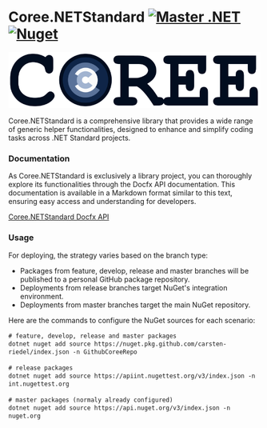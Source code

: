 # Coree.NETStandard [![Master .NET](https://github.com/carsten-riedel/Coree.NETStandard/actions/workflows/dotnet-master.yml/badge.svg?branch=master)](https://github.com/carsten-riedel/Coree.NETStandard/actions/workflows/dotnet-master.yml) [![Nuget](https://img.shields.io/nuget/v/Coree.NETStandard?label=NuGet&labelColor=004880&logo=NuGet&logoColor=white)](https://www.nuget.org/packages/Coree.NETStandard)

![brand](https://raw.githubusercontent.com/carsten-riedel/Coree.NETStandard/master/images/brand.png)

Coree.NETStandard is a comprehensive library that provides a wide range of generic helper functionalities, designed to enhance and simplify coding tasks across .NET Standard projects.

### Documentation

As Coree.NETStandard is exclusively a library project, you can thoroughly explore its functionalities through the Docfx API documentation. This documentation is available in a Markdown format similar to this text, ensuring easy access and understanding for developers.

[Coree.NETStandard Docfx API](https://carsten-riedel.github.io/Coree.NETStandard/docfx/index.html)

### Usage

For deploying, the strategy varies based on the branch type:

 - Packages from feature, develop, release and master branches will be published to a personal GitHub package repository.
 - Deployments from release branches target NuGet's integration environment.
 - Deployments from master branches target the main NuGet repository.


Here are the commands to configure the NuGet sources for each scenario:

```
# feature, develop, release and master packages
dotnet nuget add source https://nuget.pkg.github.com/carsten-riedel/index.json -n GithubCoreeRepo

# release packages
dotnet nuget add source https://apiint.nugettest.org/v3/index.json -n int.nugettest.org

# master packages (normaly already configured)
dotnet nuget add source https://api.nuget.org/v3/index.json -n nuget.org
```



